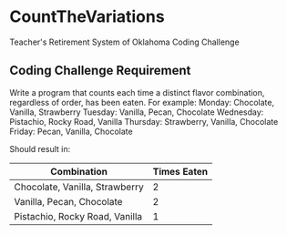 # CountTheVariations
Teacher's Retirement System of Oklahoma Coding Challenge

## Coding Challenge Requirement
Write a program that counts each time a distinct flavor combination, regardless of order, has been eaten. 
For example:
Monday: 	Chocolate, Vanilla, Strawberry
Tuesday: 	Vanilla, Pecan, Chocolate
Wednesday: 	Pistachio, Rocky Road, Vanilla
Thursday:	Strawberry, Vanilla, Chocolate 
Friday: 		Pecan, Vanilla, Chocolate

Should result in:

| Combination                    | Times Eaten |
|--------------------------------|-------------|
| Chocolate, Vanilla, Strawberry | 2           |
| Vanilla, Pecan, Chocolate      | 2           |
| Pistachio, Rocky Road, Vanilla | 1           |
